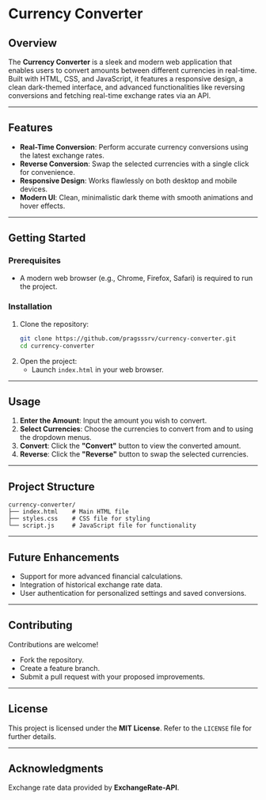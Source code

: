 # Currency Converter  

## Overview  
The **Currency Converter** is a sleek and modern web application that enables users to convert amounts between different currencies in real-time. Built with HTML, CSS, and JavaScript, it features a responsive design, a clean dark-themed interface, and advanced functionalities like reversing conversions and fetching real-time exchange rates via an API.  

---

## Features  
- **Real-Time Conversion**: Perform accurate currency conversions using the latest exchange rates.  
- **Reverse Conversion**: Swap the selected currencies with a single click for convenience.  
- **Responsive Design**: Works flawlessly on both desktop and mobile devices.  
- **Modern UI**: Clean, minimalistic dark theme with smooth animations and hover effects.  

---

## Getting Started  

### Prerequisites  
- A modern web browser (e.g., Chrome, Firefox, Safari) is required to run the project.  

### Installation  
1. Clone the repository:  
   ```bash
   git clone https://github.com/pragsssrv/currency-converter.git
   cd currency-converter
   ```  
2. Open the project:  
   - Launch `index.html` in your web browser.  

---

## Usage  
1. **Enter the Amount**: Input the amount you wish to convert.  
2. **Select Currencies**: Choose the currencies to convert from and to using the dropdown menus.  
3. **Convert**: Click the **"Convert"** button to view the converted amount.  
4. **Reverse**: Click the **"Reverse"** button to swap the selected currencies.  

---

## Project Structure  
```plaintext
currency-converter/
├── index.html    # Main HTML file
├── styles.css    # CSS file for styling
└── script.js     # JavaScript file for functionality
```  

---

## Future Enhancements  
- Support for more advanced financial calculations.  
- Integration of historical exchange rate data.  
- User authentication for personalized settings and saved conversions.  

---

## Contributing  
Contributions are welcome!  
- Fork the repository.  
- Create a feature branch.  
- Submit a pull request with your proposed improvements.  

---

## License  
This project is licensed under the **MIT License**. Refer to the `LICENSE` file for further details.  

---

## Acknowledgments  
Exchange rate data provided by **ExchangeRate-API**.  

